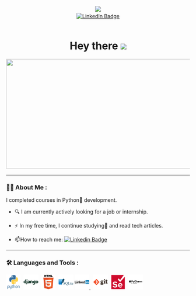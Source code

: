 <div id="header" align="center">
    <img src="https://media.giphy.com/media/bGgsc5mWoryfgKBx1u/giphy.gif" width="100"/>
    <div id="badges">
      <a href="www.linkedin.com/in/alex-ustinov">
        <img src="https://img.shields.io/badge/LinkedIn-blue?logo=linkedin&logoColor=white" alt="LinkedIn Badge"/>
      </a>
    </div>
    <div id="badges">
      <img src="https://komarev.com/ghpvc/?username=MrGo1d&style=flat-square&color=blue" alt=""/>
      <h1>
        Hey there
        <img src="https://media.giphy.com/media/hvRJCLFzcasrR4ia7z/giphy.gif" width="30px"/>
      </h1>
    </div>
</div>
<div align="center">
  <img src="https://media.giphy.com/media/dWesBcTLavkZuG35MI/giphy.gif" width="600" height="300"/>
</div>

---

### :man_technologist: About Me :
I completed courses in Python:snake: development.

- :mag: I am currently actively looking for a job or internship.

- :zap: In my free time, I continue studying:snake: and read tech articles.

- :mailbox:How to reach me: [![Linkedin Badge](https://img.shields.io/badge/LinkedIn-blue?logo=linkedin&logoColor=white)](www.linkedin.com/in/alex-ustinov)

---

### :hammer_and_wrench: Languages and Tools :

<div>
  <img src="https://github.com/devicons/devicon/blob/master/icons/python/python-original-wordmark.svg" title="Python" alt="Python" width="40" height="40"/>&nbsp;
  <img src="https://github.com/devicons/devicon/blob/master/icons/django/django-plain-wordmark.svg" title="django" **alt="django" width="40" height="40"/>&nbsp;
  <img src="https://github.com/devicons/devicon/blob/master/icons/html5/html5-original-wordmark.svg" title="HTML" **alt="HTML" width="40" height="40"/>&nbsp;
  <img src="https://github.com/devicons/devicon/blob/master/icons/sqlite/sqlite-original-wordmark.svg" title="sqlite" **alt="sqlite" width="40" height="40"/>
  <a href="www.linkedin.com/in/alex-ustinov">
      <img src="https://github.com/devicons/devicon/blob/master/icons/linkedin/linkedin-original-wordmark.svg" title="LinkedIn"      **alt="LinkedIn" width="40"              height="40"/>
  </a>&nbsp;
  <img src="https://github.com/devicons/devicon/blob/master/icons/git/git-original-wordmark.svg" title="Git" **alt="Git" width="40" height="40"/>&nbsp; 
  <img src="https://github.com/devicons/devicon/blob/master/icons/selenium/selenium-original.svg" title="selenium" alt="selenium" width="40" height="40"/>&nbsp;
  <img src="https://github.com/devicons/devicon/blob/master/icons/pycharm/pycharm-original-wordmark.svg" title="pycharm" alt="pycharm" width="40" height="40"/>&nbsp;
</div>
